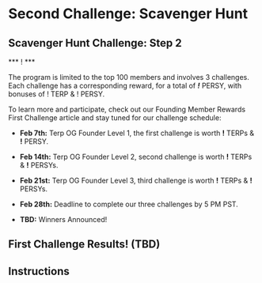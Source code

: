 # Second Challenge: Scavenger Hunt
## Scavenger Hunt Challenge: Step 2
*** ! *** 


The program is limited to the top 100 members and involves 3 challenges. Each challenge has a corresponding reward, for a total of ***!*** PERSY, with bonuses of ! TERP & ! PERSY.

To learn more and participate, check out our Founding Member Rewards First Challenge article and stay tuned for our challenge schedule:
- **Feb 7th:** Terp OG Founder Level 1, the first challenge is worth **!** TERPs & **!** PERSY.

- **Feb 14th:** Terp OG Founder Level 2, second challenge is worth **!** TERPs & **!** PERSYs.

- **Feb 21st:** Terp OG Founder Level 3, third challenge is worth **!** TERPs & **!** PERSYs.

- **Feb 28th:** Deadline to complete our three challenges by 5 PM PST.

- **TBD:** Winners Announced!

## First Challenge Results! (TBD)

## Instructions